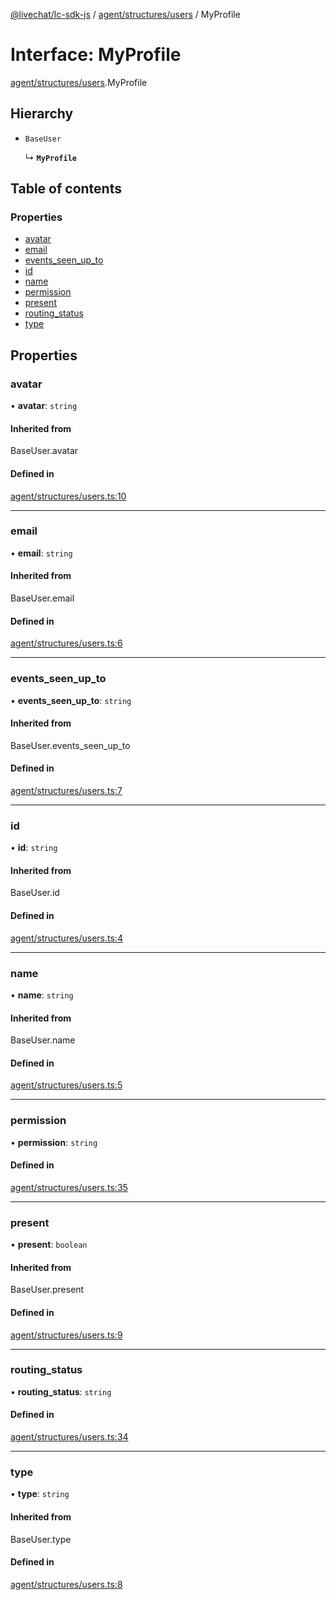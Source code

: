 [@livechat/lc-sdk-js](../README.md) / [agent/structures/users](../modules/agent_structures_users.md) / MyProfile

# Interface: MyProfile

[agent/structures/users](../modules/agent_structures_users.md).MyProfile

## Hierarchy

- `BaseUser`

  ↳ **`MyProfile`**

## Table of contents

### Properties

- [avatar](agent_structures_users.MyProfile.md#avatar)
- [email](agent_structures_users.MyProfile.md#email)
- [events\_seen\_up\_to](agent_structures_users.MyProfile.md#events_seen_up_to)
- [id](agent_structures_users.MyProfile.md#id)
- [name](agent_structures_users.MyProfile.md#name)
- [permission](agent_structures_users.MyProfile.md#permission)
- [present](agent_structures_users.MyProfile.md#present)
- [routing\_status](agent_structures_users.MyProfile.md#routing_status)
- [type](agent_structures_users.MyProfile.md#type)

## Properties

### avatar

• **avatar**: `string`

#### Inherited from

BaseUser.avatar

#### Defined in

[agent/structures/users.ts:10](https://github.com/livechat/lc-sdk-js/blob/1fa827f/src/agent/structures/users.ts#L10)

___

### email

• **email**: `string`

#### Inherited from

BaseUser.email

#### Defined in

[agent/structures/users.ts:6](https://github.com/livechat/lc-sdk-js/blob/1fa827f/src/agent/structures/users.ts#L6)

___

### events\_seen\_up\_to

• **events\_seen\_up\_to**: `string`

#### Inherited from

BaseUser.events\_seen\_up\_to

#### Defined in

[agent/structures/users.ts:7](https://github.com/livechat/lc-sdk-js/blob/1fa827f/src/agent/structures/users.ts#L7)

___

### id

• **id**: `string`

#### Inherited from

BaseUser.id

#### Defined in

[agent/structures/users.ts:4](https://github.com/livechat/lc-sdk-js/blob/1fa827f/src/agent/structures/users.ts#L4)

___

### name

• **name**: `string`

#### Inherited from

BaseUser.name

#### Defined in

[agent/structures/users.ts:5](https://github.com/livechat/lc-sdk-js/blob/1fa827f/src/agent/structures/users.ts#L5)

___

### permission

• **permission**: `string`

#### Defined in

[agent/structures/users.ts:35](https://github.com/livechat/lc-sdk-js/blob/1fa827f/src/agent/structures/users.ts#L35)

___

### present

• **present**: `boolean`

#### Inherited from

BaseUser.present

#### Defined in

[agent/structures/users.ts:9](https://github.com/livechat/lc-sdk-js/blob/1fa827f/src/agent/structures/users.ts#L9)

___

### routing\_status

• **routing\_status**: `string`

#### Defined in

[agent/structures/users.ts:34](https://github.com/livechat/lc-sdk-js/blob/1fa827f/src/agent/structures/users.ts#L34)

___

### type

• **type**: `string`

#### Inherited from

BaseUser.type

#### Defined in

[agent/structures/users.ts:8](https://github.com/livechat/lc-sdk-js/blob/1fa827f/src/agent/structures/users.ts#L8)
